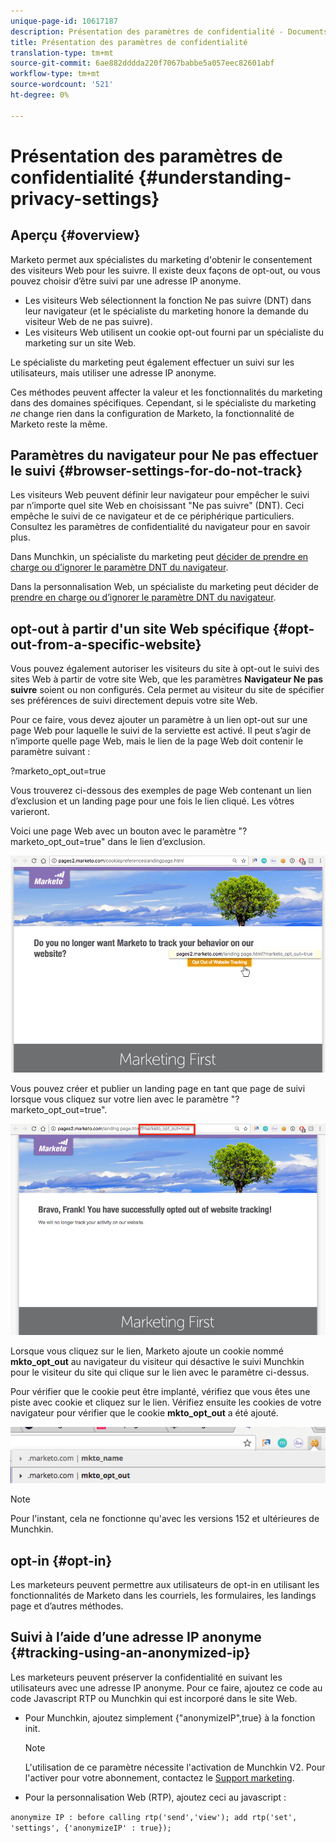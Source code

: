 ```yaml
---
unique-page-id: 10617187
description: Présentation des paramètres de confidentialité - Documents marketing - Documentation du produit
title: Présentation des paramètres de confidentialité
translation-type: tm+mt
source-git-commit: 6ae882dddda220f7067babbe5a057eec82601abf
workflow-type: tm+mt
source-wordcount: '521'
ht-degree: 0%

---
```



# Présentation des paramètres de confidentialité {#understanding-privacy-settings}

## Aperçu {#overview}

Marketo permet aux spécialistes du marketing d&#39;obtenir le consentement des visiteurs Web pour les suivre. Il existe deux façons de opt-out, ou vous pouvez choisir d’être suivi par une adresse IP anonyme.

* Les visiteurs Web sélectionnent la fonction Ne pas suivre (DNT) dans leur navigateur (et le spécialiste du marketing honore la demande du visiteur Web de ne pas suivre).
* Les visiteurs Web utilisent un cookie opt-out fourni par un spécialiste du marketing sur un site Web.

Le spécialiste du marketing peut également effectuer un suivi sur les utilisateurs, mais utiliser une adresse IP anonyme.

Ces méthodes peuvent affecter la valeur et les fonctionnalités du marketing dans des domaines spécifiques. Cependant, si le spécialiste du marketing *ne* change rien dans la configuration de Marketo, la fonctionnalité de Marketo reste la même.

## Paramètres du navigateur pour Ne pas effectuer le suivi {#browser-settings-for-do-not-track}

Les visiteurs Web peuvent définir leur navigateur pour empêcher le suivi par n’importe quel site Web en choisissant &quot;Ne pas suivre&quot; (DNT). Ceci empêche le suivi de ce navigateur et de ce périphérique particuliers. Consultez les paramètres de confidentialité du navigateur pour en savoir plus.

Dans Munchkin, un spécialiste du marketing peut [décider de prendre en charge ou d’ignorer le paramètre DNT du navigateur](/help/marketo/product-docs/administration/settings/edit-do-not-track-browser-support-settings.md).

Dans la personnalisation Web, un spécialiste du marketing peut décider de [prendre en charge ou d’ignorer le paramètre DNT du navigateur](/help/marketo/product-docs/web-personalization/getting-started/setting-web-personalization-to-do-not-track.md).

## opt-out à partir d&#39;un site Web spécifique {#opt-out-from-a-specific-website}

Vous pouvez également autoriser les visiteurs du site à opt-out le suivi des sites Web à partir de votre site Web, que les paramètres **Navigateur Ne pas suivre** soient ou non configurés. Cela permet au visiteur du site de spécifier ses préférences de suivi directement depuis votre site Web.

Pour ce faire, vous devez ajouter un paramètre à un lien opt-out sur une page Web pour laquelle le suivi de la serviette est activé. Il peut s’agir de n’importe quelle page Web, mais le lien de la page Web doit contenir le paramètre suivant :

?marketo_opt_out=true

Vous trouverez ci-dessous des exemples de page Web contenant un lien d’exclusion et un landing page pour une fois le lien cliqué. Les vôtres varieront.

Voici une page Web avec un bouton avec le paramètre &quot;?marketo_opt_out=true&quot; dans le lien d’exclusion.

![](assets/opt-out-1.png)

Vous pouvez créer et publier un landing page en tant que page de suivi lorsque vous cliquez sur votre lien avec le paramètre &quot;?marketo_opt_out=true&quot;.

![](assets/opt-out-2.png)

Lorsque vous cliquez sur le lien, Marketo ajoute un cookie nommé **mkto_opt_out** au navigateur du visiteur qui désactive le suivi Munchkin pour le visiteur du site qui clique sur le lien avec le paramètre ci-dessus.

Pour vérifier que le cookie peut être implanté, vérifiez que vous êtes une piste avec cookie et cliquez sur le lien. Vérifiez ensuite les cookies de votre navigateur pour vérifier que le cookie **mkto_opt_out** a été ajouté.

![](assets/opt-out-3.png)

>[!NOTE]
>
>Pour l&#39;instant, cela ne fonctionne qu&#39;avec les versions 152 et ultérieures de Munchkin.

## opt-in {#opt-in}

Les marketeurs peuvent permettre aux utilisateurs de opt-in en utilisant les fonctionnalités de Marketo dans les courriels, les formulaires, les landings page et d’autres méthodes.

## Suivi à l’aide d’une adresse IP anonyme {#tracking-using-an-anonymized-ip}

Les marketeurs peuvent préserver la confidentialité en suivant les utilisateurs avec une adresse IP anonyme. Pour ce faire, ajoutez ce code au code Javascript RTP ou Munchkin qui est incorporé dans le site Web.

* Pour Munchkin, ajoutez simplement {&quot;anonymizeIP&quot;,true} à la fonction init.

   >[!NOTE]
   >
   >L&#39;utilisation de ce paramètre nécessite l&#39;activation de Munchkin V2. Pour l&#39;activer pour votre abonnement, contactez le [Support marketing](https://nation.marketo.com/community/support_solutions).

* Pour la personnalisation Web (RTP), ajoutez ceci au javascript :

`anonymize IP : before calling rtp('send','view'); add rtp('set', 'settings', {'anonymizeIP' : true});`
